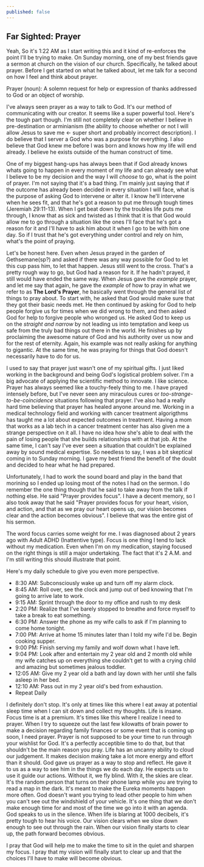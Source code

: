 ```yaml
---
published: false
---
```


## Far Sighted: Prayer

Yeah, So it's 1:22 AM as I start writing this and it kind of re-enforces the point I'll be trying to make.  On Sunday morning, one of my best friends gave a sermon at church on the vision of our church.  Specifically, he talked about prayer.  Before I get started on what he talked about, let me talk for a second on how I feel and think about prayer.

Prayer (noun): 
  A solemn request for help or expression of thanks addressed to God or an object of worship.

I've always seen prayer as a way to talk to God.  It's our method of communicating with our creator.  It seems like a super powerful tool.  Here's the tough part though.  I'm still not completely clear on whether I believe in pre-destination or arminianism (the ability to choose whether or not I will allow Jesus to save me <- super short and probably incorrect description).  I do believe that I server a God who was a purpose for everything.  I also believe that God knew me before I was born and knows how my life will end already.  I believe he exists outside of the human construct of time.  

One of my biggest hang-ups has always been that if God already knows whats going to happen in every moment of my life and can already see what I believe to be my decision and the way I will *choose* to go, what is the point of prayer. I'm not saying that it's a bad thing.  I'm mainly just saying that if the outcome has already been decided in every situation I will face, what is the purpose of asking God to intervene or alter it.  I know he'll intervene when he sees fit, and that he's got a reason to put me through tough times (Jeremiah 29:11-13).  When I get beat down by the troubles life puts me through, I know that as sick and twisted as I think that it is that God would allow me to go through a situation like the ones I'll face that he's got a reason for it and I'll have to ask him about it when I go to be with him one day.  So if I trust that he's got everything under control and rely on him, what's the point of praying.

Let's be honest here.  Even when Jesus prayed in the garden of Gethsemane(sp?) and asked if there was any way possible for God to let this cup pass him, to let that happen.  Jesus still went to the cross.  That's a pretty rough way to go, but God had a reason for it.  If he hadn't prayed, it still would have ended the same way.  When Jesus gave the *example* prayer, and let me say that again, he gave the *example* of how to pray in what we refer to as **The Lord's Prayer**, he basically went through the general list of things to pray about.  To start with, he asked that God would make sure that they got their basic needs met.  He then continued by asking for God to help people forgive us for times when we did wrong to them, and then asked God for help to forgive people who wronged us.  He asked God to keep us on the *straight and narrow* by not leading us into temptation and keep us safe from the truly bad things out there in the world.  He finishes up by proclaiming the awesome nature of God and his authority over us now and for the rest of eternity.  Again, his example was not really asking for anything to gigantic.  At the same time, he was praying for things that God doesn't necessarily have to do for us.

I used to say that prayer just wasn't one of my spiritual gifts.  I just liked working in the background and being God's logistical problem solver.  I'm a big advocate of applying the scientific method to innovate.  I like science.  Prayer has always seemed like a touchy-feely thing to me. I have prayed intensely before, but I've never seen any miraculous cures or *too-strange-to-be-coincidence* situations following that prayer.  I've also had a really hard time believing that prayer has healed anyone around me.  Working in a medical technology field and working with cancer treatment algorigthms has taught me a lot about expected outcomes in treatment.  Having a mom that works as a lab tech in a cancer treatment center has also given me a strange perspective on it all.  I have no idea how she's able to deal with the pain of losing people that she builds relationships with at that job.  At the same time, I can't say I've ever seen a situation that couldn't be explained away by sound medical expertise.  So needless to say, I was a bit skeptical coming in to Sunday morning.  I gave my best friend the benefit of the doubt and decided to hear what he had prepared.

Unfortunately, I had to work the sound board and play in the band that morining so I ended up losing most of the notes I had on the sermon.  I do remember the one thing though that he said to take away from the talk if nothing else.  He said "Prayer provides focus".  I have a decent memory, so I also took away that he said "Prayer provides focus for your heart, vision, and action, and that as we pray our heart opens up, our vision becomes clear and the action becomes obvious".  I believe that was the entire gist of his sermon.

The word focus carries some weight for me.  I was diagnosed about 2 years ago with Adult ADHD (Inattentive type).  Focus is one thing I tend to lack without my medication.  Even when I'm on my medication, staying focused on the right things is still a major undertaking.  The fact that it's 2 A.M. and I'm still writing this should illustrate that point.

Here's my daily schedule to give you even more perspective.

- 8:30 AM: Subconsciously wake up and turn off my alarm clock.
- 8:45 AM: Roll over, see the clock and jump out of bed knowing that I'm going to arrive late to work.
- 9:15 AM: Sprint through the door to my office and rush to my desk
- 2:20 PM: Realize that I've barely stopped to breathe and force myself to take a break to eat something.
- 6:30 PM: Answer the phone as my wife calls to ask if I'm planning to come home tonight.
- 7:00 PM: Arrive at home 15 minutes later than I told my wife I'd be. Begin cooking supper.
- 9:00 PM: Finish serving my family and wolf down what I have left.
- 9:04 PM: Look after and entertain my 2 year old and 2 month old while my wife catches up on everything she couldn't get to with a crying child and amazing but sometimes jealous toddler.
- 12:05 AM: Give my 2 year old a bath and lay down with her until she falls asleep in her bed.
- 12:10 AM: Pass out in my 2 year old's bed from exhaustion.
- Repeat Daily

I definitely don't stop.  It's only at times like this where I eat away at potential sleep time when I can sit down and collect my thoughts.  Life is insane.  Focus time is at a premium.  It's times like this where I realize I need to prayer.  When I try to squeeze out the last few kilowatts of brain power to make a decision regarding family finances or some event that is coming up soon, I need prayer.  Prayer is not supposed to be your time to run through your wishlist for God.  It's a perfectly acceptible time to do that, but that shouldn't be the main reason you pray.  Life has an uncanny ability to cloud our judgement.  It makes decision making take a lot more energy and effort than it should.  God gave us prayer as a way to stop and reflect.  He gave it to us as a way to see him in the things we do each day.  He expects us to use it guide our actions.  Without it, we fly blind.  With it, the skies are clear.  It's the random person that turns on their phone lamp while you are trying to read a map in the dark.  It's meant to make the Eureka moments happen more often.  God doesn't want you trying to lead other people to him when you can't see out the windshield of your vehicle.  It's one thing that we don't make enough time for and most of the time we go into it with an agenda.  God speaks to us in the silence.  When life is blaring at 1000 decibels, it's pretty tough to hear his voice.  Our vision clears when we slow down enough to see out through the rain.  When our vision finally starts to clear up, the path forward becomes obvious.  

I pray that God will help me to make the time to sit in the quiet and sharpen my focus.  I pray that my vision will finally start to clear up and that the choices I'll have to make will become obvious.

